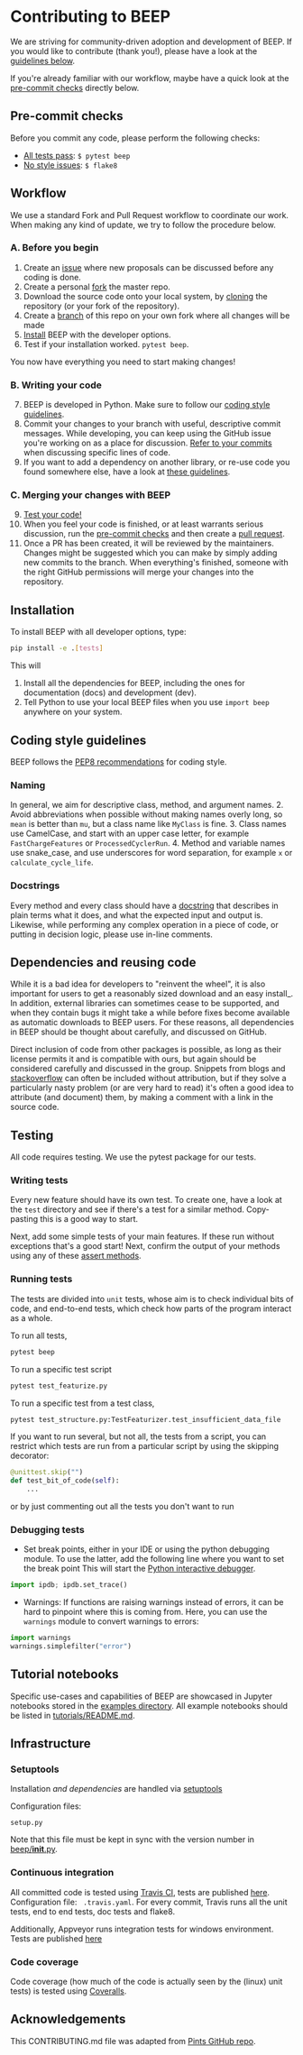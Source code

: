 # Contributing to BEEP

We are striving for community-driven adoption and development of BEEP. If you would like to contribute (thank you!), please have a look at the [guidelines below](#workflow).

If you're already familiar with our workflow, maybe have a quick look at the [pre-commit checks](#pre-commit-checks) directly below.

## Pre-commit checks

Before you commit any code, please perform the following checks:

- [All tests pass](#testing): `$ pytest beep`
- [No style issues](#coding-style-guidelines): `$ flake8`

## Workflow

We use a standard Fork and Pull Request workflow to coordinate our work. 
When making any kind of update, we try to follow the procedure below.

### A. Before you begin

1. Create an [issue](https://guides.github.com/features/issues/) where new proposals can be discussed before any coding is done.
2. Create a personal [fork](https://help.github.com/articles/fork-a-repo/) the master repo.
3. Download the source code onto your local system, by [cloning](https://help.github.com/articles/cloning-a-repository/) the repository (or your fork of the repository).
4. Create a [branch](https://help.github.com/articles/creating-and-deleting-branches-within-your-repository/) of this repo on your own fork where all changes will be made
5. [Install](#installation) BEEP with the developer options.
6. Test if your installation worked. `pytest beep`.

You now have everything you need to start making changes!

### B. Writing your code

7. BEEP is developed in Python. Make sure to follow our [coding style guidelines](#coding-style-guidelines).
8. Commit your changes to your branch with useful, descriptive commit messages. While developing, you can keep using the GitHub issue you're working on as a place for discussion. [Refer to your commits](https://stackoverflow.com/questions/8910271/how-can-i-reference-a-commit-in-an-issue-comment-on-github) when discussing specific lines of code.
9. If you want to add a dependency on another library, or re-use code you found somewhere else, have a look at [these guidelines](#dependencies-and-reusing-code).

### C. Merging your changes with BEEP

9. [Test your code!](#testing)
12. When you feel your code is finished, or at least warrants serious discussion, run the [pre-commit checks](#pre-commit-checks) and then create a [pull request](https://help.github.com/articles/about-pull-requests/).
13. Once a PR has been created, it will be reviewed by the maintainers. Changes might be suggested which you can make by simply adding new commits to the branch. When everything's finished, someone with the right GitHub permissions will merge your changes into the repository.


## Installation

To install BEEP with all developer options, type:

```bash
pip install -e .[tests]
```

This will

1. Install all the dependencies for BEEP, including the ones for documentation (docs) and development (dev).
2. Tell Python to use your local BEEP files when you use `import beep` anywhere on your system.


## Coding style guidelines

BEEP follows the [PEP8 recommendations](https://www.python.org/dev/peps/pep-0008/) for coding style.

### Naming

In general, we aim for descriptive class, method, and argument names.
2. Avoid abbreviations when possible without making names overly long, so `mean` is better than `mu`, but a class name like `MyClass` is fine.
3. Class names use CamelCase, and start with an upper case letter, for example `FastChargeFeatures` or `ProcessedCyclerRun`. 
4. Method and variable names use snake_case, and use underscores for word separation, for example `x` or `calculate_cycle_life`.

### Docstrings
Every method and every class should have a [docstring](https://www.python.org/dev/peps/pep-0257/) that
 describes in plain terms what it does, and what the expected input and output is. Likewise, while performing
 any complex operation in a piece of code, or putting in decision logic, please use in-line comments.

## Dependencies and reusing code

While it is a bad idea for developers to "reinvent the wheel", it is also important for users to get a reasonably sized download and an easy install_. In addition, external libraries can sometimes cease to be supported, and when they contain bugs it might take a while before fixes become available as automatic downloads to BEEP users.
For these reasons, all dependencies in BEEP should be thought about carefully, and discussed on GitHub.

Direct inclusion of code from other packages is possible, as long as their license permits it and is compatible with ours, but again should be considered carefully and discussed in the group. Snippets from blogs and [stackoverflow](https://stackoverflow.com/) can often be included without attribution, but if they solve a particularly nasty problem (or are very hard to read) it's often a good idea to attribute (and document) them, by making a comment with a link in the source code.


## Testing

All code requires testing. We use the pytest package for our tests. 
### Writing tests

Every new feature should have its own test. To create one, have a look at the `test` directory and see if there's a test for a similar method. Copy-pasting this is a good way to start.

Next, add some simple tests of your main features. If these run without exceptions that's a good start! Next, confirm the output of your methods using any of these [assert methods](https://docs.python.org/3.3/library/unittest.html#assert-methods).

### Running tests

The tests are divided into `unit` tests, whose aim is to check individual bits of code, and end-to-end tests, which check how parts of the program interact as a whole.

To run all tests,
```bash
pytest beep
```
To run a specific test script
```bash
pytest test_featurize.py
```
To run a specific test from a test class,
``` bash
pytest test_structure.py:TestFeaturizer.test_insufficient_data_file
```
If you want to run several, but not all, the tests from a script, you can restrict which tests are run from a particular script by using the skipping decorator:
```python
@unittest.skip("")
def test_bit_of_code(self):
    ...
```
or by just commenting out all the tests you don't want to run

### Debugging tests

-  Set break points, either in your IDE or using the python debugging module. To use the latter, add the following line where you want to set the break point This will start the [Python interactive debugger](https://gist.github.com/mono0926/6326015).
```python
import ipdb; ipdb.set_trace()
```
- Warnings: If functions are raising warnings instead of errors, it can be hard to pinpoint where this is coming from. Here, you can use the `warnings` module to convert warnings to errors:
 ```python
import warnings
warnings.simplefilter("error")
 ```


## Tutorial notebooks

Specific use-cases and capabilities of BEEP are showcased in Jupyter notebooks stored in the [examples directory](beep/tutorials). 
All example notebooks should be listed in [tutorials/README.md](https://github.com/TRI-AMDD/beep/tree/master/beep/tutorials). 


## Infrastructure

### Setuptools

Installation _and dependencies_ are handled via [setuptools](http://setuptools.readthedocs.io/)

Configuration files:

```
setup.py
```

Note that this file must be kept in sync with the version number in [beep/__init__.py](beep/__init__.py).

### Continuous integration

All committed code is tested using [Travis CI](https://travis-ci.org/), tests are published [here](https://travis-ci.com/github/TRI-AMDD/beep/).
Configuration file: ``` .travis.yaml```. For every commit, Travis runs all the unit tests, end to end tests, doc tests and flake8.
<!-- Unit tests and flake8 testing is done for every commit. A nightly cronjob also tests the notebooks. Notebooks listed in `.slow-books` are excluded from these tests. -->

Additionally, Appveyor runs integration tests for windows environment. Tests are published [here](https://ci.appveyor.com/project/TRI-AMDD/beep)


### Code coverage

Code coverage (how much of the code is actually seen by the (linux) unit tests) is tested using [Coveralls](https://coveralls.io/).


## Acknowledgements

This CONTRIBUTING.md file was adapted from [Pints GitHub repo](https://github.com/pints-team/pints).
